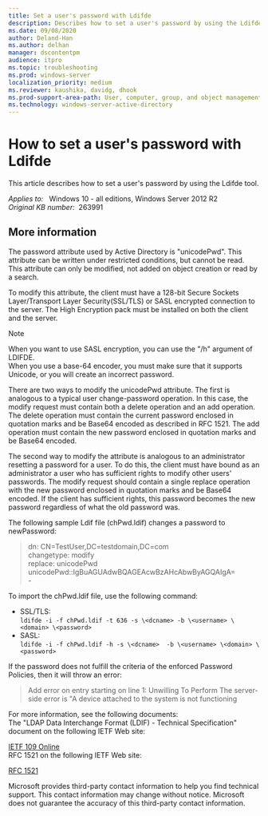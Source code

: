 ```yaml
---
title: Set a user's password with Ldifde
description: Describes how to set a user's password by using the Ldifde tool.
ms.date: 09/08/2020
author: Deland-Han
ms.author: delhan
manager: dscontentpm
audience: itpro
ms.topic: troubleshooting
ms.prod: windows-server
localization_priority: medium
ms.reviewer: kaushika, davidg, dhook 
ms.prod-support-area-path: User, computer, group, and object management
ms.technology: windows-server-active-directory
---
```

# How to set a user's password with Ldifde

This article describes how to set a user's password by using the Ldifde tool.

_Applies to:_ &nbsp; Windows 10 - all editions, Windows Server 2012 R2  
_Original KB number:_ &nbsp;263991

## More information

The password attribute used by Active Directory is "unicodePwd". This attribute can be written under restricted conditions, but cannot be read. This attribute can only be modified, not added on object creation or read by a search.

To modify this attribute, the client must have a 128-bit Secure Sockets Layer/Transport Layer Security(SSL/TLS) or SASL encrypted connection to the server. The High Encryption pack must be installed on both the client and the server.  

> [!NOTE]
> When you want to use SASL encryption, you can use the "/h" argument of LDIFDE.  
> When you use a base-64 encoder, you must make sure that it supports Unicode, or you will create an incorrect password.

There are two ways to modify the unicodePwd attribute. The first is analogous to a typical user change-password operation. In this case, the modify request must contain both a delete operation and an add operation. The delete operation must contain the current password enclosed in quotation marks and be Base64 encoded as described in RFC 1521. The add operation must contain the new password enclosed in quotation marks and be Base64 encoded.

The second way to modify the attribute is analogous to an administrator resetting a password for a user. To do this, the client must have bound as an administrator a user who has sufficient rights to modify other users' passwords. The modify request should contain a single replace operation with the new password enclosed in quotation marks and be Base64 encoded. If the client has sufficient rights, this password becomes the new password regardless of what the old password was.

The following sample Ldif file (chPwd.ldif) changes a password to newPassword:  

> dn: CN=TestUser,DC=testdomain,DC=com  
changetype: modify  
replace: unicodePwd  
unicodePwd::IgBuAGUAdwBQAGEAcwBzAHcAbwByAGQAIgA=  
\-  

To import the chPwd.ldif file, use the following command:  

- SSL/TLS:  
`ldifde -i -f chPwd.ldif -t 636 -s \<dcname> -b \<username> \<domain> \<password>`  
- SASL:  
`ldifde -i -f chPwd.ldif -h -s \<dcname>  -b \<username> \<domain> \<password>`  

If the password does not fulfill the criteria of the enforced Password Policies, then it will throw an error:  
> Add error on entry starting on line 1: Unwilling To Perform The server-side error is "A device attached to the system is not functioning

For more information, see the following documents:  
The "LDAP Data Interchange Format (LDIF) - Technical Specification" document on the following IETF Web site:

[IETF 109 Online](https://search.ietf.org/internet-drafts/draft-good-ldap-ldif-06.txt)  
RFC 1521 on the following IETF Web site:

[RFC 1521](https://www.ietf.org/rfc/rfc1521.txt)  

Microsoft provides third-party contact information to help you find technical support. This contact information may change without notice. Microsoft does not guarantee the accuracy of this third-party contact information.
